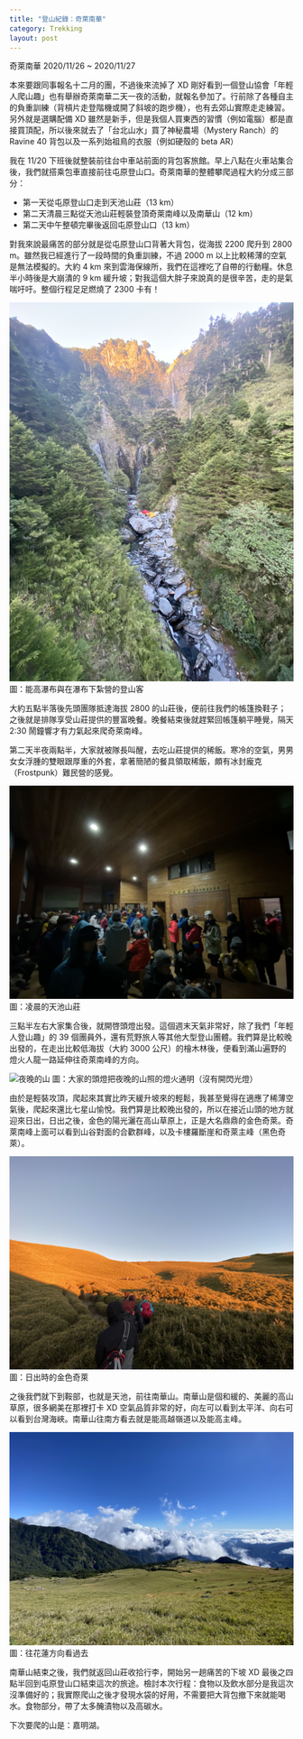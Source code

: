 ```yaml
---
title: "登山紀錄：奇萊南華"
category: Trekking
layout: post
---
```


奇萊南華 2020/11/26 ~ 2020/11/27

本來要跟同事報名十二月的團，不過後來流掉了 XD 剛好看到一個登山協會「年輕人爬山趣」也有舉辦奇萊南華二天一夜的活動，就報名參加了。行前除了各種自主的負重訓練（背槓片走登階機或開了斜坡的跑步機），也有去郊山實際走走練習。另外就是選購配備 XD 雖然是新手，但是我個人買東西的習慣（例如電腦）都是直接買頂配，所以後來就去了「台北山水」買了神秘農場（Mystery Ranch）的 Ravine 40 背包以及一系列始祖鳥的衣服（例如硬殼的 beta AR）

我在 11/20 下班後就整裝前往台中車站前面的背包客旅館。早上八點在火車站集合後，我們就搭乘包車直接前往屯原登山口。奇萊南華的整體攀爬過程大約分成三部分：

- 第一天從屯原登山口走到天池山莊（13 km）
- 第二天清晨三點從天池山莊輕裝登頂奇萊南峰以及南華山（12 km）
- 第二天中午整頓完畢後返回屯原登山口（13 km）

對我來說最痛苦的部分就是從屯原登山口背著大背包，從海拔 2200 爬升到 2800 m。雖然我已經進行了一段時間的負重訓練，不過 2000 m 以上比較稀薄的空氣是無法模擬的。大約 4 km 來到雲海保線所，我們在這裡吃了自帶的行動糧。休息半小時後是大崩潰的 9 km 緩升坡；對我這個大胖子來說真的是很辛苦，走的是氣喘吁吁。整個行程足足燃燒了 2300 卡有！

![能高瀑布](/assets/img/nenggaopubu.jpeg)
圖：能高瀑布與在瀑布下紮營的登山客

大約五點半落後先頭團隊抵達海拔 2800 的山莊後，便前往我們的帳篷換鞋子；之後就是排隊享受山莊提供的豐富晚餐。晚餐結束後就趕緊回帳篷躺平睡覺，隔天 2:30 鬧鐘響才有力氣起來爬奇萊南峰。

第二天半夜兩點半，大家就被隊長叫醒，去吃山莊提供的稀飯。寒冷的空氣，男男女女浮腫的雙眼跟厚重的外套，拿著簡陋的餐具領取稀飯，頗有冰封龐克（Frostpunk）難民營的感覺。

![凌晨的天池山莊](/assets/img/tianchihouse.jpeg)
圖：凌晨的天池山莊

三點半左右大家集合後，就開啓頭燈出發。這個週末天氣非常好，除了我們「年輕人登山趣」的 39 個團員外，還有荒野旅人等其他大型登山團體。我們算是比較晚出發的，在走出比較低海拔（大約 3000 公尺）的檜木林後，便看到滿山遍野的燈火人龍一路延伸往奇萊南峰的方向。

![夜晚的山](/assets/img/nightclimbing.jpeg)
圖：大家的頭燈把夜晚的山照的燈火通明（沒有開閃光燈）

由於是輕裝攻頂，爬起來其實比昨天緩升坡來的輕鬆，我甚至覺得在適應了稀薄空氣後，爬起來還比七星山愉悅。我們算是比較晚出發的，所以在接近山頭的地方就迎來日出，日出之後，金色的陽光灑在高山草原上，正是大名鼎鼎的金色奇萊。奇萊南峰上面可以看到山谷對面的合歡群峰，以及卡樓羅斷崖和奇萊主峰（黑色奇萊）。

![金色奇萊](/assets/img/golden-qilai.jpeg)
圖：日出時的金色奇萊

之後我們就下到鞍部，也就是天池，前往南華山。南華山是個和緩的、美麗的高山草原，很多網美在那裡打卡 XD 空氣品質非常的好，向左可以看到太平洋、向右可以看到台灣海峽。南華山往南方看去就是能高越嶺道以及能高主峰。

![往花蓮方向看過去](/assets/img/mtnanhua.jpeg)
圖：往花蓮方向看過去

南華山結束之後，我們就返回山莊收拾行李，開始另一趟痛苦的下坡 XD 最後之四點半回到屯原登山口結束這次的旅途。檢討本次行程：食物以及飲水部分是我這次沒準備好的；我實際爬山之後才發現水袋的好用，不需要把大背包撤下來就能喝水。食物部分，帶了太多醃漬物以及高碳水。

下次要爬的山是：嘉明湖。
